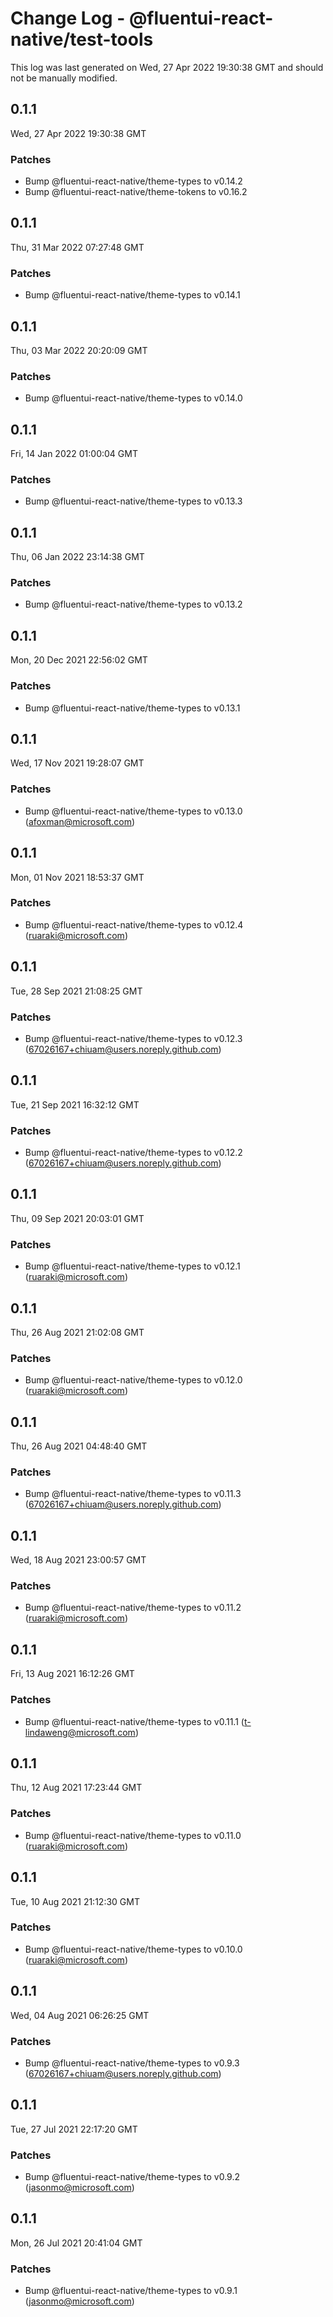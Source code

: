 # Change Log - @fluentui-react-native/test-tools

This log was last generated on Wed, 27 Apr 2022 19:30:38 GMT and should not be manually modified.

<!-- Start content -->

## 0.1.1

Wed, 27 Apr 2022 19:30:38 GMT

### Patches

- Bump @fluentui-react-native/theme-types to v0.14.2
- Bump @fluentui-react-native/theme-tokens to v0.16.2

## 0.1.1

Thu, 31 Mar 2022 07:27:48 GMT

### Patches

- Bump @fluentui-react-native/theme-types to v0.14.1

## 0.1.1

Thu, 03 Mar 2022 20:20:09 GMT

### Patches

- Bump @fluentui-react-native/theme-types to v0.14.0

## 0.1.1

Fri, 14 Jan 2022 01:00:04 GMT

### Patches

- Bump @fluentui-react-native/theme-types to v0.13.3

## 0.1.1

Thu, 06 Jan 2022 23:14:38 GMT

### Patches

- Bump @fluentui-react-native/theme-types to v0.13.2

## 0.1.1

Mon, 20 Dec 2021 22:56:02 GMT

### Patches

- Bump @fluentui-react-native/theme-types to v0.13.1

## 0.1.1

Wed, 17 Nov 2021 19:28:07 GMT

### Patches

- Bump @fluentui-react-native/theme-types to v0.13.0 (afoxman@microsoft.com)

## 0.1.1

Mon, 01 Nov 2021 18:53:37 GMT

### Patches

- Bump @fluentui-react-native/theme-types to v0.12.4 (ruaraki@microsoft.com)

## 0.1.1

Tue, 28 Sep 2021 21:08:25 GMT

### Patches

- Bump @fluentui-react-native/theme-types to v0.12.3 (67026167+chiuam@users.noreply.github.com)

## 0.1.1

Tue, 21 Sep 2021 16:32:12 GMT

### Patches

- Bump @fluentui-react-native/theme-types to v0.12.2 (67026167+chiuam@users.noreply.github.com)

## 0.1.1

Thu, 09 Sep 2021 20:03:01 GMT

### Patches

- Bump @fluentui-react-native/theme-types to v0.12.1 (ruaraki@microsoft.com)

## 0.1.1

Thu, 26 Aug 2021 21:02:08 GMT

### Patches

- Bump @fluentui-react-native/theme-types to v0.12.0 (ruaraki@microsoft.com)

## 0.1.1

Thu, 26 Aug 2021 04:48:40 GMT

### Patches

- Bump @fluentui-react-native/theme-types to v0.11.3 (67026167+chiuam@users.noreply.github.com)

## 0.1.1

Wed, 18 Aug 2021 23:00:57 GMT

### Patches

- Bump @fluentui-react-native/theme-types to v0.11.2 (ruaraki@microsoft.com)

## 0.1.1

Fri, 13 Aug 2021 16:12:26 GMT

### Patches

- Bump @fluentui-react-native/theme-types to v0.11.1 (t-lindaweng@microsoft.com)

## 0.1.1

Thu, 12 Aug 2021 17:23:44 GMT

### Patches

- Bump @fluentui-react-native/theme-types to v0.11.0 (ruaraki@microsoft.com)

## 0.1.1

Tue, 10 Aug 2021 21:12:30 GMT

### Patches

- Bump @fluentui-react-native/theme-types to v0.10.0 (ruaraki@microsoft.com)

## 0.1.1

Wed, 04 Aug 2021 06:26:25 GMT

### Patches

- Bump @fluentui-react-native/theme-types to v0.9.3 (67026167+chiuam@users.noreply.github.com)

## 0.1.1

Tue, 27 Jul 2021 22:17:20 GMT

### Patches

- Bump @fluentui-react-native/theme-types to v0.9.2 (jasonmo@microsoft.com)

## 0.1.1

Mon, 26 Jul 2021 20:41:04 GMT

### Patches

- Bump @fluentui-react-native/theme-types to v0.9.1 (jasonmo@microsoft.com)
